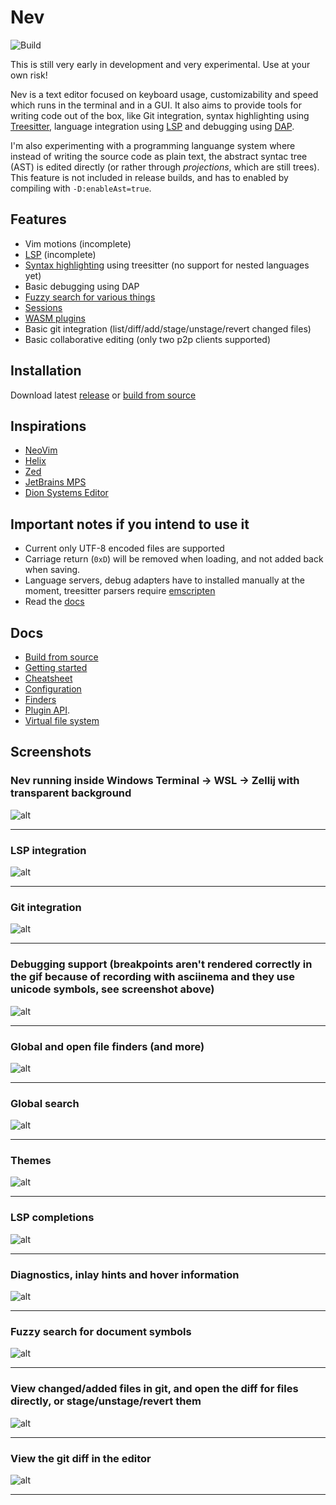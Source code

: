 # Nev

![Build](https://github.com/Nimaoth/Nev/actions/workflows/main.yml/badge.svg?event=push)

This is still very early in development and very experimental. Use at your own risk!

Nev is a text editor focused on keyboard usage, customizability and speed which runs in the terminal and in a GUI.
It also aims to provide tools for writing code out of the box, like Git integration, syntax highlighting using [Treesitter](https://tree-sitter.github.io/tree-sitter/), language integration using [LSP](https://microsoft.github.io/language-server-protocol) and debugging using [DAP](https://microsoft.github.io/debug-adapter-protocol/).

I'm also experimenting with a programming languange system where instead of writing the source code as plain text,
the abstract syntac tree (AST) is edited directly (or rather through _projections_, which are still trees).
This feature is not included in release builds, and has to enabled by compiling with `-D:enableAst=true`.

## Features
- Vim motions (incomplete)
- [LSP](docs/lsp.md) (incomplete)
- [Syntax highlighting](docs/treesitter.md) using treesitter (no support for nested languages yet)
- Basic debugging using DAP
- [Fuzzy search for various things](docs/finders.md)
- [Sessions](docs/sessions.md)
- [WASM plugins](docs/configuration.md)
- Basic git integration (list/diff/add/stage/unstage/revert changed files)
- Basic collaborative editing (only two p2p clients supported)

## Installation
Download latest [release](https://github.com/Nimaoth/Nev/releases) or [build from source](docs/building_from_source.md)

## Inspirations
- [NeoVim](https://github.com/neovim/neovim)
- [Helix](https://github.com/helix-editor/helix)
- [Zed](https://github.com/zed-industries/zed)
- [JetBrains MPS](https://github.com/JetBrains/MPS)
- [Dion Systems Editor](https://dion.systems/gallery.html)

## Important notes if you intend to use it
- Current only UTF-8 encoded files are supported
- Carriage return (`0xD`) will be removed when loading, and not added back when saving.
- Language servers, debug adapters have to installed manually at the moment, treesitter parsers require [emscripten](https://github.com/emscripten-core/emscripten)
- Read the [docs](docs/getting_started.md)

## Docs
- [Build from source](docs/building_from_source.md)
- [Getting started](docs/getting_started.md)
- [Cheatsheet](docs/cheatsheet.md)
- [Configuration](docs/configuration.md)
- [Finders](docs/finders.md)
- [Plugin API](https://nimaoth.github.io/AbsytreeDocs/scripting_nim/htmldocs/theindex.html).
- [Virtual file system](docs/virtual_file_system.md)

## Screenshots

### Nev running inside Windows Terminal -> WSL -> Zellij with transparent background
![alt](https://raw.githubusercontent.com/Nimaoth/NevScreenshots/main/transparent_background.png)

---

### LSP integration
![alt](https://raw.githubusercontent.com/Nimaoth/NevScreenshots/main/lsp.gif)

---

### Git integration
![alt](https://raw.githubusercontent.com/Nimaoth/NevScreenshots/main/git.gif)

---

### Debugging support (breakpoints aren't rendered correctly in the gif because of recording with asciinema and they use unicode symbols, see screenshot above)
![alt](https://raw.githubusercontent.com/Nimaoth/NevScreenshots/main/debug.gif)

---

### Global and open file finders (and more)
![alt](https://raw.githubusercontent.com/Nimaoth/NevScreenshots/main/finders.gif)

---

### Global search
![alt](https://raw.githubusercontent.com/Nimaoth/NevScreenshots/main/search.gif)

---

### Themes
![alt](https://raw.githubusercontent.com/Nimaoth/NevScreenshots/main/themes.gif)

---

### LSP completions
![alt](https://raw.githubusercontent.com/Nimaoth/NevScreenshots/main/lsp_completions.png)

---

### Diagnostics, inlay hints and hover information
![alt](https://raw.githubusercontent.com/Nimaoth/NevScreenshots/main/lsp_diagnostics_inlay_hints_hover.png)

---

### Fuzzy search for document symbols
![alt](https://raw.githubusercontent.com/Nimaoth/NevScreenshots/main/lsp_document_symbols.png)

---

### View changed/added files in git, and open the diff for files directly, or stage/unstage/revert them
![alt](https://raw.githubusercontent.com/Nimaoth/NevScreenshots/main/git_changed_files.png)

---

### View the git diff in the editor
![alt](https://raw.githubusercontent.com/Nimaoth/NevScreenshots/main/git_diff.png)

---
